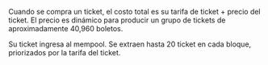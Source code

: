 Cuando se compra un ticket, el costo total es su tarifa de ticket + precio del ticket. El precio es dinámico para producir un grupo de tickets de aproximadamente 40,960 boletos.

Su ticket ingresa al mempool. Se extraen hasta 20 ticket en cada bloque, priorizados por la tarifa del ticket.
